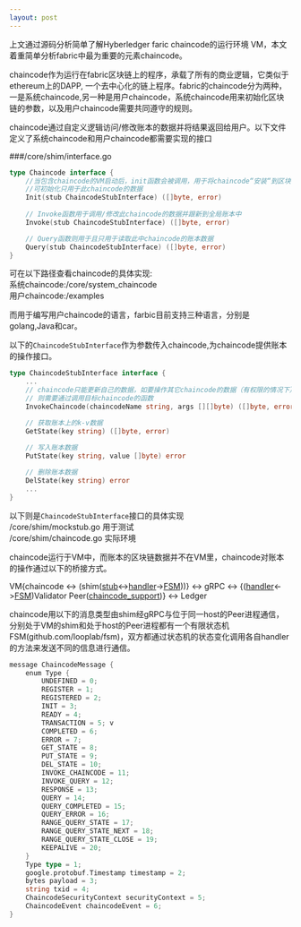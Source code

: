 ```yaml
---
layout: post
---
```


上文通过源码分析简单了解Hyberledger faric chaincode的运行环境 VM，本文着重简单分析fabric中最为重要的元素chaincode。

chaincode作为运行在fabric区块链上的程序，承载了所有的商业逻辑，它类似于ethereum上的DAPP, 一个去中心化的链上程序。fabric的chaincode分为两种，一是系统chaincode,另一种是用户chaincode，系统chaincode用来初始化区块链的参数，以及用户chaincode需要共同遵守的规则。 
<!--more-->
chaincode通过自定义逻辑访问/修改账本的数据并将结果返回给用户。以下文件定义了系统chaincode和用户chaincode都需要实现的接口

###/core/shim/interface.go

```go
type Chaincode interface {
    //当包含chaincode的VM启动后，init函数会被调用，用于将chaincode“安装“到区块链上，  
    //可初始化只用于此chaincode的数据
	Init(stub ChaincodeStubInterface) ([]byte, error)
    
	// Invoke函数用于调用/修改此chaincode的数据并跟新到全局账本中
	Invoke(stub ChaincodeStubInterface) ([]byte, error)

	// Query函数则用于且只用于读取此中chaincode的账本数据
	Query(stub ChaincodeStubInterface) ([]byte, error)
}
```

可在以下路径查看chaincode的具体实现:  
系统chaincode:/core/system_chaincode  
用户chaincode:/examples  

而用于编写用户chaincode的语言，farbic目前支持三种语言，分别是golang,Java和car。  

以下的`ChaincodeStubInterface`作为参数传入chaincode,为chaincode提供账本的操作接口。  

```go
type ChaincodeStubInterface interface {  
    ...
	// chaincode只能更新自己的数据，如要操作其它chaincode的数据（有权限的情况下），  
    // 则需要通过调用目标chaincode的函数
	InvokeChaincode(chaincodeName string, args [][]byte) ([]byte, error)

	// 获取账本上的k-v数据
	GetState(key string) ([]byte, error)
    
	// 写入账本数据
	PutState(key string, value []byte) error

	// 删除账本数据
	DelState(key string) error
    ...
}
```
以下则是`ChaincodeStubInterface`接口的具体实现  
/core/shim/mockstub.go     用于测试  
/core/shim/chaincode.go    实际环境  



chaincode运行于VM中，而账本的区块链数据并不在VM里，chaincode对账本的操作通过以下的桥接方式。

VM{chaincode <-> (shim([stub](https://github.com/hyperledger/fabric/blob/master/core/chaincode/shim/chaincode.go)<->[handler](https://github.com/hyperledger/fabric/blob/master/core/chaincode/shim/handler.go)->[FSM](https://github.com/hyperledger/fabric/blob/master/core/chaincode/shim/handler.go#L152-L181)))} <-> gRPC <-> {([handler](https://github.com/hyperledger/fabric/blob/master/core/chaincode/handler.go)<->[FSM](https://github.com/hyperledger/fabric/blob/master/core/chaincode/handler.go#L390-L450))Validator Peer([chaincode_support](https://github.com/hyperledger/fabric/blob/master/core/chaincode/chaincode_support.go))} <-> Ledger

chaincode用以下的消息类型由shim经gRPC与位于同一host的Peer进程通信，分别处于VM的shim和处于host的Peer进程都有一个有限状态机FSM(github.com/looplab/fsm)，双方都通过状态机的状态变化调用各自handler的方法来发送不同的信息进行通信。

```go
message ChaincodeMessage {
    enum Type {
        UNDEFINED = 0;
        REGISTER = 1;
        REGISTERED = 2;
        INIT = 3;
        READY = 4;
        TRANSACTION = 5; v
        COMPLETED = 6;
        ERROR = 7;
        GET_STATE = 8;
        PUT_STATE = 9;
        DEL_STATE = 10;
        INVOKE_CHAINCODE = 11;
        INVOKE_QUERY = 12;
        RESPONSE = 13;
        QUERY = 14;
        QUERY_COMPLETED = 15;
        QUERY_ERROR = 16;
        RANGE_QUERY_STATE = 17;
        RANGE_QUERY_STATE_NEXT = 18;
        RANGE_QUERY_STATE_CLOSE = 19;
        KEEPALIVE = 20;
    }
    Type type = 1;
    google.protobuf.Timestamp timestamp = 2;
    bytes payload = 3;
    string txid = 4;
    ChaincodeSecurityContext securityContext = 5;
    ChaincodeEvent chaincodeEvent = 6;
}
```
